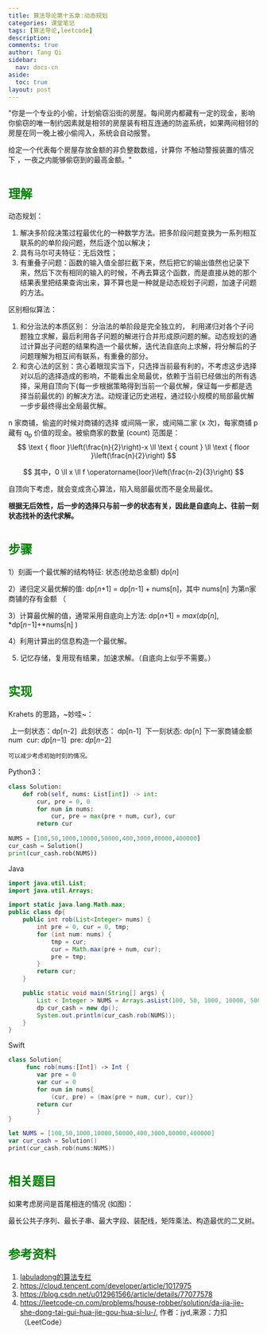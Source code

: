 ```yaml
---
title: 算法导论第十五章:动态规划
categories: 课堂笔记
tags: [算法导论,leetcode]
description: 
comments: true
author: Tang Qi
sidebar:
  nav: docs-cn
aside:
  toc: true
layout: post
---
```


"你是一个专业的小偷，计划偷窃沿街的房屋。每间房内都藏有一定的现金，影响你偷窃的唯一制约因素就是相邻的房屋装有相互连通的防盗系统，如果两间相邻的房屋在同一晚上被小偷闯入，系统会自动报警。

给定一个代表每个房屋存放金额的非负整数数组，计算你 不触动警报装置的情况下 ，一夜之内能够偷窃到的最高金额。"

<!--more-->

# <font face="黑体" color=green size=5>理解</font>

动态规划：

1. 解决多阶段决策过程最优化的一种数学方法。把多阶段问题变换为一系列相互联系的的单阶段问题，然后逐个加以解决；
2. 具有马尔可夫特征：无后效性；
3. 有重叠子问题：函数的输入值全部拦截下来，然后把它的输出值然也记录下来，然后下次有相同的输入的时候，不再去算这个函数，而是直接从她的那个结果表里把结果查询出来，算不算也是一种就是动态规划子问题，加速子问题的方法。

区别相似算法：

1. 和分治法的本质区别： 分治法的单阶段是完全独立的， 利用递归对各个子问题独立求解，最后利用各子问题的解进行合并形成原问题的解。动态规划的通过计算出子问题的结果构造一个最优解，迭代法自底向上求解，将分解后的子问题理解为相互间有联系，有重叠的部分。
2. 和贪心法的区别：贪心着眼现实当下，只选择当前最有利的，不考虑这步选择对以后的选择造成的影响，不能看出全局最优，依赖于当前已经做出的所有选择，采用自顶向下(每一步根据策略得到当前一个最优解，保证每一步都是选择当前最优的) 的解决方法。动规谨记历史进程，通过较小规模的局部最优解一步步最终得出全局最优解。

n 家商铺，偷盗的时候对商铺的选择 或间隔一家，或间隔二家 (x 次)，每家商铺 p 藏有 q<sub>p</sub> 价值的现金。被偷商家的数量 (count) 范围是：
$$
\text { floor }\left(\frac{n}{2}\right)-x \ll \text { count } \ll \text { floor }\left(\frac{n}{2}\right)
$$

$$
其中，0 \ll x \ll f \operatorname{loor}\left(\frac{n-2}{3}\right)
$$

自顶向下考虑，就会变成贪心算法，陷入局部最优而不是全局最优。

**根据无后效性，后一步的选择只与前一步的状态有关，因此是自底向上、往前一刻状态找补的迭代求解。**

# <font face="黑体" color=green size=5>步骤</font>

1）刻画一个最优解的结构特征: 状态(抢劫总金额) dp[*n*]

2）递归定义最优解的值:    dp[*n*+1] = dp[*n*-1] + nums[n]，其中 nums[n] 为第n家商铺的存有金额 （

3）计算最优解的值，通常采用自底向上方法: dp[*n*+1] = *max*(*dp*[*n*], *dp[*n*−1]+*nums[n] ) 

4）利用计算出的信息构造一个最优解。

5)  记忆存储，复用现有结果，加速求解。（自底向上似乎不需要。）

# <font face="黑体" color=green size=5>实现</font>

Krahets 的思路，~妙哇~：

​	上一刻状态：dp[n-2]
​	此刻状态： dp[n-1]
​	下一刻状态: dp[n]
​	下一家商铺金额 num
​	cur:  *dp*[*n*−1]
​	pre:  *dp*[*n*−2]

 	可以减少考虑初始时刻的情况。

Python3：

```python
class Solution:
    def rob(self, nums: List[int]) -> int:
        cur, pre = 0, 0
        for num in nums:
            cur, pre = max(pre + num, cur), cur
        return cur
    
NUMS = [100,50,1000,10000,50000,400,3000,80000,400000]
cur_cash = Solution()
print(cur_cash.rob(NUMS))
```

Java
```java
import java.util.List;
import java.util.Arrays;

import static java.lang.Math.max;
public class dp{
    public int rob(List<Integer> nums) {
        int pre = 0, cur = 0, tmp;
        for (int num: nums) {
            tmp = cur;
            cur = Math.max(pre + num, cur);
            pre = tmp;
        }
        return cur;
    }

    public static void main(String[] args) {
        List < Integer > NUMS = Arrays.asList(100, 50, 1000, 10000, 50000, 400, 3000, 80000, 400000);
        dp cur_cash = new dp();
        System.out.println(cur_cash.rob(NUMS));
    }
}
```

Swift

```swift
class Solution{
     func rob(nums:[Int]) -> Int {
        var pre = 0
        var cur = 0
   		for num in nums{
       		(cur, pre) = (max(pre + num, cur), cur)}
       	return cur
        }
}

let NUMS = [100,50,1000,10000,50000,400,3000,80000,400000]
var cur_cash = Solution()
print(cur_cash.rob(nums:NUMS))
```



# <font face="黑体" color=green size=5>相关题目</font>

如果考虑房间是首尾相连的情况 (如图)：



最长公共子序列、最长子串、最大字段、装配线，矩阵乘法、构造最优的二叉树。


# <font face="黑体" color=green size=5>参考资料</font>

1.  [labuladong的算法专栏](https://www.zhihu.com/column/labuladong)
2.  https://cloud.tencent.com/developer/article/1017975
3.  https://blog.csdn.net/u012961566/article/details/77077578
4. https://leetcode-cn.com/problems/house-robber/solution/da-jia-jie-she-dong-tai-gui-hua-jie-gou-hua-si-lu-/, 作者：jyd,来源：力扣（LeetCode）